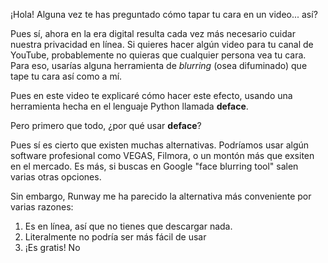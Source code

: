 ¡Hola! Alguna vez te has preguntado cómo tapar tu cara en un video... así?

Pues sí, ahora en la era digital resulta cada vez más necesario cuidar nuestra privacidad en línea. Si quieres hacer algún video para tu canal de YouTube, probablemente no quieras que cualquier persona vea tu cara. Para eso, usarías alguna herramienta de *blurring* (osea difuminado) que tape tu cara así como a mí.

Pues en este video te explicaré cómo hacer este efecto, usando una herramienta hecha en el lenguaje Python llamada **deface**.

Pero primero que todo, ¿por qué usar **deface**?

Pues sí es cierto que existen muchas alternativas. Podríamos usar algún software profesional como VEGAS, Filmora, o un montón más que exsiten en el mercado. Es más, si buscas en Google "face blurring tool" salen varias otras opciones.

Sin embargo, Runway me ha parecido la alternativa más conveniente por varias razones:

1. Es en línea, así que no tienes que descargar nada.
2. Literalmente no podría ser más fácil de usar
3. ¡Es gratis! No 

